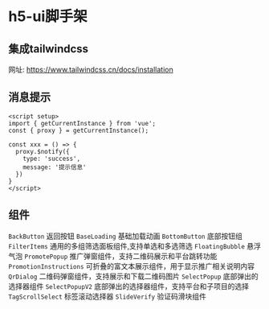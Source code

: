 # h5-ui脚手架

## 集成tailwindcss
网址: https://www.tailwindcss.cn/docs/installation

## 消息提示
```vue
<script setup>
import { getCurrentInstance } from 'vue';
const { proxy } = getCurrentInstance();

const xxx = () => {
  proxy.$notify({
    type: 'success',
    message: '提示信息'
  })
}
</script>
```

## 组件
`BackButton` 返回按钮
`BaseLoading` 基础加载动画
`BottomButton` 底部按钮组
`FilterItems` 通用的多组筛选面板组件,支持单选和多选筛选
`FloatingBubble` 悬浮气泡
`PromotePopup` 推广弹窗组件，支持二维码展示和平台跳转功能
`PromotionInstructions` 可折叠的富文本展示组件，用于显示推广相关说明内容
`QrDialog` 二维码弹窗组件，支持展示和下载二维码图片
`SelectPopup` 底部弹出的选择器组件
`SelectPopupV2` 底部弹出的选择器组件，支持平台和子项目的选择
`TagScrollSelect` 标签滚动选择器
`SlideVerify` 验证码滑块组件